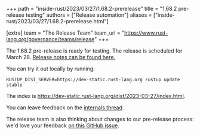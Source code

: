 +++
path = "inside-rust/2023/03/27/1.68.2-prerelease"
title = "1.68.2 pre-release testing"
authors = ["Release automation"]
aliases = ["inside-rust/2023/03/27/1.68.2-prerelease.html"]

[extra]
team = "The Release Team"
team_url = "https://www.rust-lang.org/governance/teams/release"
+++

The 1.68.2 pre-release is ready for testing. The release is scheduled for
March 28. [Release notes can be found here.][relnotes]

You can try it out locally by running:

```plain
RUSTUP_DIST_SERVER=https://dev-static.rust-lang.org rustup update stable
```

The index is <https://dev-static.rust-lang.org/dist/2023-03-27/index.html>.

You can leave feedback on the [internals thread](https://internals.rust-lang.org/t/rust-1-68-2-pre-release-testing/18585).

The release team is also thinking about changes to our pre-release process:
we'd love your feedback [on this GitHub issue][feedback].

[relnotes]: https://github.com/rust-lang/rust/blob/stable/RELEASES.md#version-1682-2023-03-28
[feedback]: https://github.com/rust-lang/release-team/issues/16
    
